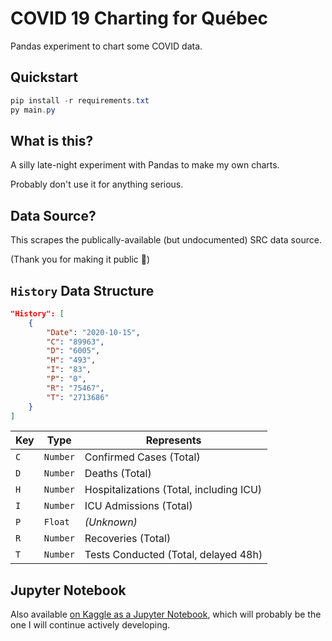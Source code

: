 # COVID 19 Charting for Québec

Pandas experiment to chart some COVID data.

## Quickstart

```powershell
pip install -r requirements.txt
py main.py
```

## What is this?

A silly late-night experiment with Pandas to make my own charts.

Probably don't use it for anything serious.

## Data Source?

This scrapes the publically-available (but undocumented) SRC data source.

(Thank you for making it public 💖)

## `History` Data Structure

```json
"History": [
    {
        "Date": "2020-10-15",
        "C": "89963",
        "D": "6005",
        "H": "493",
        "I": "83",
        "P": "0",
        "R": "75467",
        "T": "2713686"
    }
]
```

| Key | Type | Represents |
|-|-|-|
|`C`| `Number` | Confirmed Cases (Total) |
|`D`| `Number` | Deaths (Total) |
|`H`| `Number` | Hospitalizations (Total, including ICU) |
|`I`| `Number` | ICU Admissions (Total) |
|`P`| `Float`  | _(Unknown)_ |
|`R`| `Number` | Recoveries (Total) |
|`T`| `Number` | Tests Conducted (Total, delayed 48h) |

## Jupyter Notebook

Also available [on Kaggle as a Jupyter Notebook](https://www.kaggle.com/michaelsanford/covid-explorer-quebec), which will probably be the one I will continue actively developing.
